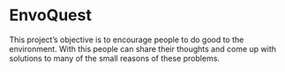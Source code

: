 # EnvoQuest

This project’s objective is to encourage people to do good to the environment. With this people can share their thoughts and come up with solutions to many of the small reasons of these problems.
